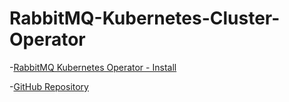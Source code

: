 # RabbitMQ-Kubernetes-Cluster-Operator

-[RabbitMQ Kubernetes Operator - Install](https://www.rabbitmq.com/kubernetes/operator/install-operator)

-[GitHub Repository](https://github.com/rabbitmq/cluster-operator)
